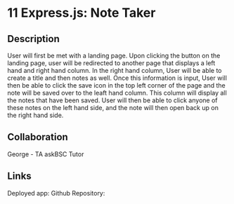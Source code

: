 
# 11 Express.js: Note Taker

## Description
User will first be met with a landing page. Upon clicking the button on the landing page, user will be redirected to another page that displays a left hand and right hand column. In the right hand column, User will be able to create a title and then notes as well. Once this information is input, User will then be able to click the save icon in the top left corner of the page and the note will be saved over to the leaft hand column. This column will display all the notes that have been saved. User will then be able to click anyone of these notes on the left hand side, and the note will then open back up on the right hand side. 

## Collaboration
George - TA
askBSC
Tutor

## Links
Deployed app:
Github Repository: